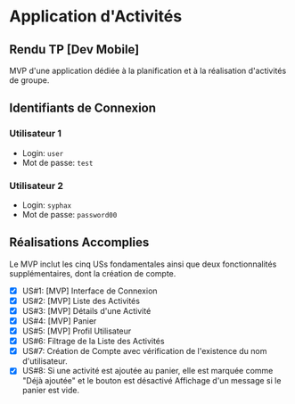 # Application d'Activités
## Rendu TP [Dev Mobile]

MVP d'une application dédiée à la planification et à la réalisation d'activités de groupe.

## Identifiants de Connexion

### Utilisateur 1

- Login: `user`
- Mot de passe: `test`

### Utilisateur 2

- Login: `syphax`
- Mot de passe: `password00`

## Réalisations Accomplies

Le MVP inclut les cinq USs fondamentales ainsi que deux fonctionnalités supplémentaires, dont la création de compte.

- [x] US#1: [MVP] Interface de Connexion
- [x] US#2: [MVP] Liste des Activités
- [x] US#3: [MVP] Détails d'une Activité
- [x] US#4: [MVP] Panier
- [x] US#5: [MVP] Profil Utilisateur
- [x] US#6: Filtrage de la Liste des Activités
- [x] US#7: Création de Compte avec vérification de l'existence du nom d'utilisateur.
- [x] US#8: Si une activité est ajoutée au panier, elle est marquée comme "Déjà ajoutée" et le bouton est désactivé Affichage d'un message si le panier est vide.
